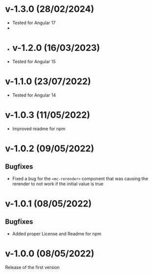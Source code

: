 # v-1.3.0 (28/02/2024)
* Tested for Angular 17
* 
* # v-1.2.0 (16/03/2023)
* Tested for Angular 15

# v-1.1.0 (23/07/2022)
* Tested for Angular 14

# v-1.0.3 (11/05/2022)
* Improved readme for npm

# v-1.0.2 (09/05/2022)
## Bugfixes
* Fixed a bug for the `<mc-rerender>` component that was causing the rerender to not work if the initial value is true 

# v-1.0.1 (08/05/2022)
## Bugfixes
* Added proper License and Readme for npm

# v-1.0.0 (08/05/2022)
Release of the first version
